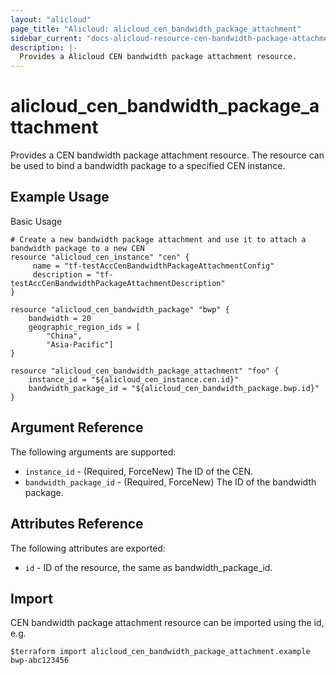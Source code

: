 ```yaml
---
layout: "alicloud"
page_title: "Alicloud: alicloud_cen_bandwidth_package_attachment"
sidebar_current: "docs-alicloud-resource-cen-bandwidth-package-attachment"
description: |-
  Provides a Alicloud CEN bandwidth package attachment resource.
---
```


# alicloud\_cen_bandwidth_package_attachment

Provides a CEN bandwidth package attachment resource. The resource can be used to bind a bandwidth package to a specified CEN instance.

## Example Usage

Basic Usage

```
# Create a new bandwidth package attachment and use it to attach a bandwidth package to a new CEN
resource "alicloud_cen_instance" "cen" {
     name = "tf-testAccCenBandwidthPackageAttachmentConfig"
     description = "tf-testAccCenBandwidthPackageAttachmentDescription"
}

resource "alicloud_cen_bandwidth_package" "bwp" {
    bandwidth = 20
    geographic_region_ids = [
		"China",
		"Asia-Pacific"]
}

resource "alicloud_cen_bandwidth_package_attachment" "foo" {
    instance_id = "${alicloud_cen_instance.cen.id}"
    bandwidth_package_id = "${alicloud_cen_bandwidth_package.bwp.id}"
}
```
## Argument Reference

The following arguments are supported:

* `instance_id` - (Required, ForceNew) The ID of the CEN.
* `bandwidth_package_id` - (Required, ForceNew) The ID of the bandwidth package.

## Attributes Reference

The following attributes are exported:

* `id` - ID of the resource, the same as bandwidth_package_id.

## Import

CEN bandwidth package attachment resource can be imported using the id, e.g.

```
$terraform import alicloud_cen_bandwidth_package_attachment.example bwp-abc123456
```



